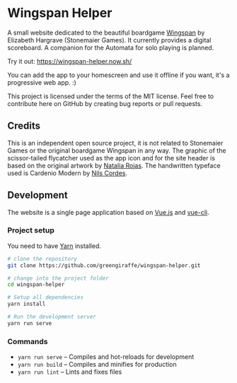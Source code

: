 # Wingspan Helper

A small website dedicated to the beautiful boardgame [Wingspan](https://stonemaiergames.com/games/wingspan/) by Elizabeth Hargrave (Stonemaier Games). It currently provides a digital scoreboard. A companion for the Automata for solo playing is planned.

Try it out: https://wingspan-helper.now.sh/

You can add the app to your homescreen and use it offline if you want, it's a progressive web app. :)

This project is licensed under the terms of the MIT license. Feel free to contribute here on GitHub by creating bug reports or pull requests.

## Credits

This is an independent open source project, it is not related to Stonemaier Games or the original boardgame Wingspan in any way. The graphic of the scissor-tailed flycatcher used as the app icon and for the site header is based on the original artwork by [Natalia Rojas](https://www.nataliarojasart.com/). The handwritten typeface used is Cardenio Modern by [Nils Cordes](http://nilscordes.com/).

## Development

The website is a single page application based on [Vue.js](https://vuejs.org/) and [vue-cli](https://cli.vuejs.org/).

### Project setup

You need to have [Yarn](https://yarnpkg.com/en/) installed.

```sh
# clone the repository
git clone https://github.com/greengiraffe/wingspan-helper.git

# change into the project folder
cd wingspan-helper

# Setup all dependencies
yarn install

# Run the development server
yarn run serve
```

### Commands

- `yarn run serve` – Compiles and hot-reloads for development
- `yarn run build` – Compiles and minifies for production
- `yarn run lint` – Lints and fixes files
